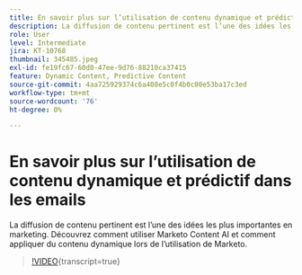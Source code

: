 ```yaml
---
title: En savoir plus sur l’utilisation de contenu dynamique et prédictif dans les emails
description: La diffusion de contenu pertinent est l’une des idées les plus importantes en marketing. Découvrez comment utiliser Marketo Content AI et comment appliquer du contenu dynamique lors de l’utilisation de Marketo.
role: User
level: Intermediate
jira: KT-10768
thumbnail: 345485.jpeg
exl-id: fe19fc67-60d0-47ee-9d76-88210ca37415
feature: Dynamic Content, Predictive Content
source-git-commit: 4aa725929374c6a408e5c0f4b0c00e53ba17c3ed
workflow-type: tm+mt
source-wordcount: '76'
ht-degree: 0%

---
```


# En savoir plus sur l’utilisation de contenu dynamique et prédictif dans les emails

La diffusion de contenu pertinent est l’une des idées les plus importantes en marketing. Découvrez comment utiliser Marketo Content AI et comment appliquer du contenu dynamique lors de l’utilisation de Marketo.

>[!VIDEO](https://video.tv.adobe.com/v/3411448/?quality=12&learn=on&captions=fre_fr){transcript=true}
